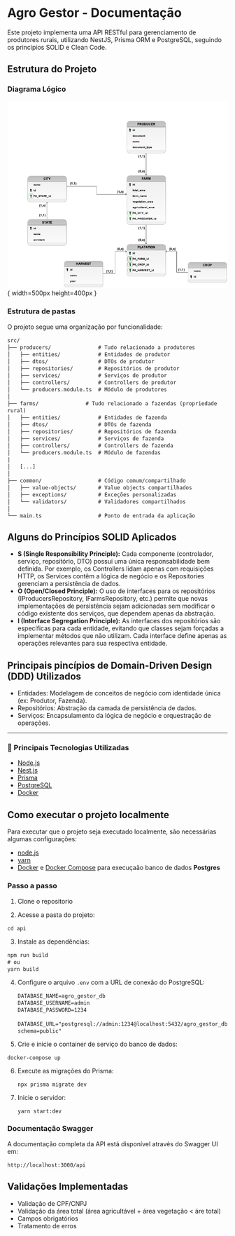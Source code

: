 # Agro Gestor - Documentação

Este projeto implementa uma API RESTful para gerenciamento de produtores rurais, utilizando NestJS, Prisma ORM e PostgreSQL, seguindo os princípios SOLID e Clean Code.

## Estrutura do Projeto

### Diagrama Lógico
![logic_diagram](./docs/img/logic_diagram.png){ width=500px height=400px }


### Estrutura de pastas
O projeto segue uma organização por funcionalidade:

```
src/
├── producers/               # Tudo relacionado a produtores
│   ├── entities/            # Entidades de produtor
│   ├── dtos/                # DTOs de produtor
│   ├── repositories/        # Repositórios de produtor
│   ├── services/            # Serviços de produtor
│   ├── controllers/         # Controllers de produtor
│   └── producers.module.ts  # Módulo de produtores
│
├── farms/               # Tudo relacionado a fazendas (propriedade rural)
│   ├── entities/            # Entidades de fazenda
│   ├── dtos/                # DTOs de fazenda
│   ├── repositories/        # Repositórios de fazenda
│   ├── services/            # Serviços de fazenda
│   ├── controllers/         # Controllers de fazenda
│   └── producers.module.ts  # Módulo de fazendas
|
│   [...]
│
├── common/                  # Código comum/compartilhado
│   ├── value-objects/       # Value objects compartilhados
│   ├── exceptions/          # Exceções personalizadas
│   └── validators/          # Validadores compartilhados
│
└── main.ts                  # Ponto de entrada da aplicação
```

## Alguns do Princípios SOLID Aplicados

- **S (Single Responsibility Principle):** Cada componente (controlador, serviço, repositório, DTO) possui uma única responsabilidade bem definida. Por exemplo, os Controllers lidam apenas com requisições HTTP, os Services contêm a lógica de negócio e os Repositories gerenciam a persistência de dados.
- **O (Open/Closed Principle):** O uso de interfaces para os repositórios (IProducersRepository, IFarmsRepository, etc.) permite que novas implementações de persistência sejam adicionadas sem modificar o código existente dos serviços, que dependem apenas da abstração.
- **I (Interface Segregation Principle):** As interfaces dos repositórios são específicas para cada entidade, evitando que classes sejam forçadas a implementar métodos que não utilizam. Cada interface define apenas as operações relevantes para sua respectiva entidade.


## Principais pincípios de Domain-Driven Design (DDD) Utilizados
- Entidades: Modelagem de conceitos de negócio com identidade única (ex: Produtor, Fazenda).
- Repositórios: Abstração da camada de persistência de dados.
- Serviços: Encapsulamento da lógica de negócio e orquestração de operações.

------

### :rocket: Principais Tecnologias Utilizadas
- [Node.js](https://nodejs.org/en/)
- [Nest.js](https://nestjs.com/)
- [Prisma](https://www.prisma.io/)
- [PostgreSQL](https://www.postgresql.org/)
- [Docker](https://www.docker.com/)
  
## Como executar o projeto localmente
Para executar que o projeto seja executado localmente, são necessárias algumas configurações:
- [node.js](https://nodejs.org/en/)
- [yarn](https://yarnpkg.com/getting-started/install)
- [Docker](https://docs.docker.com/engine/installation/) e [Docker Compose](https://docs.docker.com/compose/install/) para execuçaão banco de dados **Postgres**

### Passo a passo
1. Clone o repositorio

2. Acesse a pasta do projeto:

```
cd api
```

3. Instale as dependências:

```
npm run build
# ou
yarn build
```

4. Configure o arquivo `.env` com a URL de conexão do PostgreSQL:
   ```
   DATABASE_NAME=agro_gestor_db
   DATABASE_USERNAME=admin
   DATABASE_PASSWORD=1234

   DATABASE_URL="postgresql://admin:1234@localhost:5432/agro_gestor_db?schema=public"
   ```
   
5. Crie e inicie o container de serviço do banco de dados:

```
docker-compose up
```
   
6. Execute as migrações do Prisma:
   ```
   npx prisma migrate dev
   ```
   
7. Inicie o servidor:
   ```
   yarn start:dev
   ```


### Documentação Swagger

A documentação completa da API está disponível através do Swagger UI em:

```
http://localhost:3000/api
```

## Validações Implementadas

- Validação de CPF/CNPJ
- Validação da área total (área agricultável + área vegetação < áre total)
- Campos obrigatórios
- Tratamento de erros
